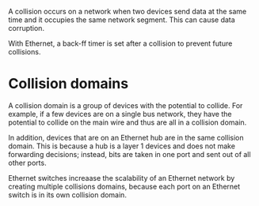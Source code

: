 A collision occurs on a network when two devices send data at the same time and it occupies the same network segment. This can cause data corruption.

With Ethernet, a back-ff timer is set after a collision to prevent future collisions.

# Collision domains
A collision domain is a group of devices with the potential to collide. For example, if a few devices are on a single bus network, they have the potential to collide on the main wire and thus are all in a collision domain.

In addition, devices that are on an Ethernet hub are in the same collision domain. This is because a hub is a layer 1 devices and does not make forwarding decisions; instead, bits are taken in one port and sent out of all other ports.

Ethernet switches increaase the scalability of an Ethernet network by creating multiple collisions domains, because each port on an Ethernet switch is in its own collision domain.